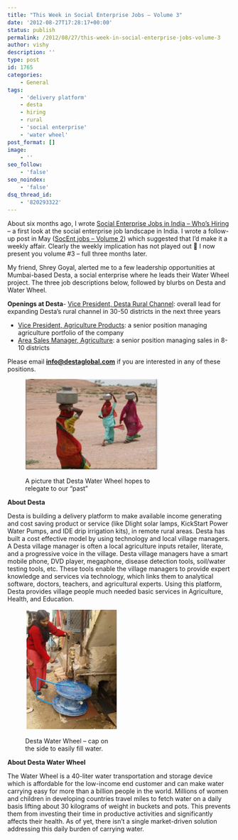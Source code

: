 ```yaml
---
title: "This Week in Social Enterprise Jobs – Volume 3"
date: '2012-08-27T17:28:17+00:00'
status: publish
permalink: /2012/08/27/this-week-in-social-enterprise-jobs-volume-3
author: vishy
description: ''
type: post
id: 1765
categories:
    - General
tags:
    - 'delivery platform'
    - desta
    - hiring
    - rural
    - 'social enterprise'
    - 'water wheel'
post_format: []
image:
    - ''
seo_follow:
    - 'false'
seo_noindex:
    - 'false'
dsq_thread_id:
    - '820293322'
---
```

About six months ago, I wrote [Social Enterprise Jobs in India – Who’s Hiring](http://www.techsangam.com/2012/02/29/social-enterprise-jobs-in-india-whos-hiring/) – a first look at the social enterprise job landscape in India. I wrote a follow-up post in May ([SocEnt jobs – Volume 2](http://www.techsangam.com/2012/05/07/this-week-in-indian-social-enterprise-jobs-volume-2/)) which suggested that I’d make it a weekly affair. Clearly the weekly implication has not played out 🙂 I now present you volume #3 – full three months later.

My friend, Shrey Goyal, alerted me to a few leadership opportunities at Mumbai-based Desta, a social enterprise where he leads their Water Wheel project. The three job descriptions below, followed by blurbs on Desta and Water Wheel.

**Openings at Desta**- [Vice President, Desta Rural Channel](http://www.destaglobal.com/job_det.php?jobid=18): overall lead for expanding Desta’s rural channel in 30-50 districts in the next three years
- [Vice President, Agriculture Products](http://www.destaglobal.com/job_det.php?jobid=16):  a senior position managing agriculture portfolio of the company
- [Area Sales Manager, Agriculture](http://www.destaglobal.com/job_det.php?jobid=15): a senior position managing sales in 8-10 districts

Please email **info@destaglobal.com** if you are interested in any of these positions.<figure aria-describedby="caption-attachment-1767" class="wp-caption alignleft" id="attachment_1767" style="width: 300px">

[![](../../../../uploads/2012/08/rajasthan_classic_pic.png "rajasthan_classic_pic")](../../../../uploads/2012/08/rajasthan_classic_pic.png)<figcaption class="wp-caption-text" id="caption-attachment-1767">A picture that Desta Water Wheel hopes to relegate to our “past”</figcaption></figure>

**About Desta**

Desta is building a delivery platform to make available income generating and cost saving product or service (like Dlight solar lamps, KickStart Power Water Pumps, and IDE drip irrigation kits), in remote rural areas. Desta has built a cost effective model by using technology and local village managers. A Desta village manager is often a local agriculture inputs retailer, literate, and a progressive voice in the village. Desta village managers have a smart mobile phone, DVD player, megaphone, disease detection tools, soil/water testing tools, etc. These tools enable the village managers to provide expert knowledge and services via technology, which links them to analytical software, doctors, teachers, and agricultural experts. Using this platform, Desta provides village people much needed basic services in Agriculture, Health, and Education.

<figure aria-describedby="caption-attachment-1768" class="wp-caption alignright" id="attachment_1768" style="width: 211px">

[![](../../../../uploads/2012/08/desta_water_wheel.png "desta_water_wheel")](../../../../uploads/2012/08/desta_water_wheel.png)<figcaption class="wp-caption-text" id="caption-attachment-1768">Desta Water Wheel – cap on the side to easily fill water.</figcaption></figure>

**About Desta Water Wheel**

The Water Wheel is a 40-liter water transportation and storage device which is affordable for the low-income end customer and can make water carrying easy for more than a billion people in the world. Millions of women and children in developing countries travel miles to fetch water on a daily basis lifting about 30 kilograms of weight in buckets and pots. This prevents them from investing their time in productive activities and significantly affects their health. As of yet, there isn’t a single market-driven solution addressing this daily burden of carrying water.

